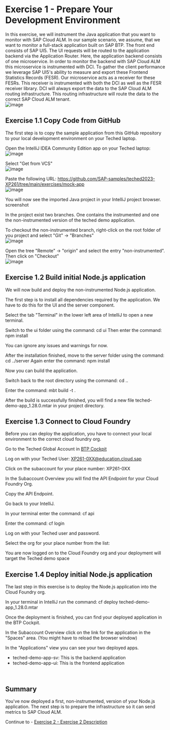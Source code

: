 # Exercise 1 - Prepare Your Development Environment

In this exercise, we will instrument the Java application that you want to monitor with SAP Cloud ALM. 
In our sample scenario, we assume, that we want to monitor a full-stack application built on SAP BTP. The front end consists of SAP UI5. The UI requests will be routed to the application backend via the Application Router. Here, the application backend consists of one microservice. In order to monitor the backend with SAP Cloud ALM this microservice is instrumented with DCI. To gather the client performance we leverage SAP UI5's ability to measure and export these Frontend Statistics Records (FESR). Our microservice acts as a receiver for these FESRs. This receiver is instrumented with both the DCI as well as the FESR receiver library. DCI will always export the data to the SAP Cloud ALM routing infrastructure. This routing infrastructure will route the data to the correct SAP Cloud ALM tenant.
<br>![image](https://github.com/SAP-samples/teched2023-XP261/assets/113598836/c87d752a-4bf3-4200-9421-1cbd4c67ff7a)

## Exercise 1.1 Copy Code from GitHub

The first step is to copy the sample application from this GitHub repository to your local development environment on your Teched laptop.

Open the IntelliJ IDEA Community Edition app on your Teched laptop:
<br>![image](https://github.com/andrea-schu/teched2023-XP261/assets/113598836/1f3c6050-dd18-444d-92fd-341135e04494)

Select "Get from VCS"
<br>![image](https://github.com/andrea-schu/teched2023-XP261/assets/113598836/23db97d8-640b-4107-bdc9-c57a791a4fe1)

Paste the following URL: https://github.com/SAP-samples/teched2023-XP261/tree/main/exercises/mock-app
<br>![image](https://github.com/andrea-schu/teched2023-XP261/assets/113598836/e77ac5ec-2a6d-4e88-bf87-555a7a446978)

You will now see the imported Java project in your IntelliJ project browser.
<br> screenshot

In the project exist two branches. One contains the instrumented and one the non-instrumented version of the teched demo application.

To checkout the non-instrumented branch, right-click on the root folder of you project and select "Git" -> "Branches"
<br>![image](https://github.com/SAP-samples/teched2023-XP261/assets/113598836/daee45b2-a0d0-4953-8f12-1aed85a1c6c6)


Open the tree "Remote" -> "origin" and select the entry "non-instrumented". Then click on "Checkout"
<br>![image](https://github.com/SAP-samples/teched2023-XP261/assets/113598836/93e6ad31-e23d-4150-988d-4d3c28eb4b54)

## Exercise 1.2 Build initial Node.js application

We will now build and deploy the non-instrumented Node.js application.

The first step is to install all dependencies required by the application. We have to do this for the UI and the server component.

Select the tab "Terminal" in the lower left area of IntelliJ to open a new terminal.
<br>

Switch to the ui folder using the command: cd ui
Then enter the command: npm install
<br>

You can ignore any issues and warnings for now.

After the installation finished, move to the server folder using the command: cd ../server
Again enter the command: npm install
<br>

Now you can build the application. 

Switch back to the root directory using the command: cd ..

Enter the command: mbt build -t .
<br>

After the build is successfully finished, you will find a new file teched-demo-app_1.28.0.mtar in your project directory.

## Exercise 1.3 Connect to Cloud Foundry

Before you can deploy the application, you have to connect your local environment to the correct cloud foundry org.

Go to the Teched Global Account in [BTP Cockpit]( <BTP GA link here>)

Log on with your Teched User: XP261-0XX@education.cloud.sap
<br>

Click on the subaccount for your place number: XP261-0XX
<br>

In the Subaccount Overview you will find the API Endpoint for your Cloud Foundry Org.
<br>

Copy the API Endpoint.

Go back to your IntelliJ. 

In your terminal enter the command: cf api <api endpoint url>
<br>

Enter the command: cf login
<br>

Log on with your Teched user and password.
<br>

Select the org for your place number from the list: <xxxx>
<br>

You are now logged on to the Cloud Foundry org and your deployment will target the Teched demo space <XXXXX>

## Exercise 1.4 Deploy initial Node.js application

The last step in this exercise is to deploy the Node.js application into the Cloud Foundry org.

In your terminal in IntelliJ run the command: cf deploy teched-demo-app_1.28.0.mtar
<br>

Once the deployment is finished, you can find your deployed application in the BTP Cockpit.

In the Subaccount Overview click on the link for the application in the "Spaces" area. (You might have to reload the browser window)
<br>

In the "Applications" view you can see your two deployed apps. 
- teched-demo-app-sv: This is the backend application
- teched-demo-app-ui: This is the frontend application
<br>


## Summary

You've now deployed a first, non-instrumented, version of your Node.js application. The next step is to prepare the infrastructure so it can send metrics to SAP Cloud ALM.

Continue to - [Exercise 2 - Exercise 2 Description](../ex2/README.md)
